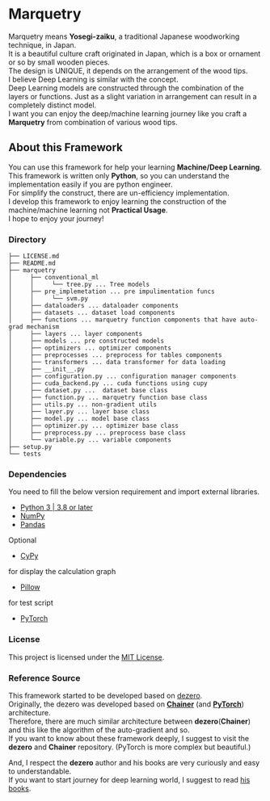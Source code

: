 # Marquetry
Marquetry means **Yosegi-zaiku**, a traditional Japanese woodworking technique, in Japan.  
It is a beautiful culture craft originated in Japan, which is a box or ornament or so by small wooden pieces.  
The design is UNIQUE, it depends on the arrangement of the wood tips.  
I believe Deep Learning is similar with the concept.  
Deep Learning models are constructed through the combination of the layers or functions. 
Just as a slight variation in arrangement can result in a completely distinct model.  
I want you can enjoy the deep/machine learning journey like 
you craft a **Marquetry** from combination of various wood tips. 

## About this Framework
You can use this framework for help your learning **Machine/Deep Learning**.  
This framework is written only **Python**, so you can understand the implementation easily if you are python engineer.  
For simplify the construct, there are un-efficiency implementation.  
I develop this framework to enjoy learning the construction of the machine/machine learning not **Practical Usage**.  
I hope to enjoy your journey!  

### Directory
```
├── LICENSE.md
├── README.md
├── marquetry
│     ├── conventional_ml
│     │     └── tree.py ... Tree models
│     ├── pre_implemetation ... pre impulimentation funcs
│     │     └── svm.py
│     ├── dataloaders ... dataloader components
│     ├── datasets ... dataset load components
│     ├── functions ... marquetry function components that have auto-grad mechanism
│     ├── layers ... layer components
│     ├── models ... pre constructed models
│     ├── optimizers ... optimizer components
│     ├── preprocesses ... preprocess for tables components
│     ├── transformers ... data transformer for data loading
│     ├── __init__.py
│     ├── configuration.py ... configuration manager components
│     ├── cuda_backend.py ... cuda functions using cupy
│     ├── dataset.py ...  dataset base class
│     ├── function.py ... marquetry function base class 
│     ├── utils.py ... non-gradient utils
│     ├── layer.py ... layer base class
│     ├── model.py ... model base class
│     ├── optimizer.py ... optimizer base class
│     ├── preprocess.py ... preprocess base class
│     └── variable.py ... variable components
├── setup.py
└── tests

```

### Dependencies
You need to fill the below version requirement and import external libraries. 

 - [Python 3 | 3.8 or later](https://docs.python.org/3/)
 - [NumPy](https://numpy.org/)
 - [Pandas](https://pandas.pydata.org/)

Optional
 - [CyPy](https://cupy.dev/)

for display the calculation graph
 - [Pillow](https://pillow.readthedocs.io/en/stable/)

for test script
 - [PyTorch](https://pytorch.org/)


### License
This project is licensed under the [MIT License](LICENSE.md).


### Reference Source
This framework started to be developed based on [dezero](https://github.com/oreilly-japan/deep-learning-from-scratch-3).  
Originally, the dezero was developed based on **[Chainer](https://tutorials.chainer.org/ja/)**
(and **[PyTorch](https://pytorch.org/)**) architecture.   
Therefore, there are much similar architecture between **dezero**(**Chainer**) and 
this like the algorithm of the auto-gradient and so.  
If you want to know about these framework deeply, I suggest to visit the **dezero** and **Chainer** repository. 
(PyTorch is more complex but beautiful.)

And, I respect the **dezero** author and his books are very curiously and easy to understandable.  
If you want to start journey for deep learning world, I suggest to read [his books](https://www.oreilly.co.jp/books/9784873117584/).  
